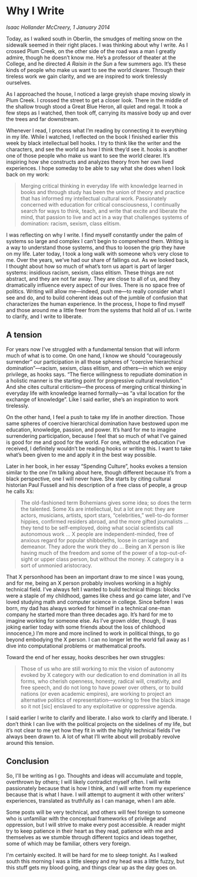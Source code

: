 Why I Write
===

*Isaac Hollander McCreery, 1 January 2014*

Today, as I walked south in Oberlin, the smudges of melting snow on the sidewalk seemed in their right places.  I was
thinking about why I write.  As I crossed Plum Creek, on the other side of the road was a man I greatly admire, though
he doesn’t know me.  He’s a professor of theater at the College, and he directed *A Raisin in the Sun* a few summers
ago.  It’s these kinds of people who make us want to see the world clearer.  Through their tireless work we gain
clarity, and we are inspired to work tirelessly ourselves.

As I approached the house, I noticed a large greyish shape moving slowly in Plum Creek.  I crossed the street to get a
closer look.  There in the middle of the shallow trough stood a Great Blue Heron, all quiet and regal.  It took a few
steps as I watched, then took off, carrying its massive body up and over the trees and far downstream.

Whenever I read, I process what I’m reading by connecting it to everything in my life.  While I watched, I reflected on
the book I finished earlier this week by black intellectual bell hooks.  I try to think like the writer and the
characters, and see the world as how I think they’d see it.  hooks is another one of those people who make us want to
see the world clearer.  It’s inspiring how she constructs and analyzes theory from her own lived experiences.  I hope
someday to be able to say what she does when I look back on my work:

> Merging critical thinking in everyday life with knowledge learned in books and through study has been the union of
> theory and practice that has informed my intellectual cultural work.  Passionately concerned with education for
> critical consciousness, I continually search for ways to think, teach, and write that excite and liberate the mind,
> that passion to live and act in a way that challenges systems of domination: racism, sexism, class elitism.

I was reflecting on why I write.  I find myself constantly under the palm of systems so large and complex I can’t begin
to comprehend them.  Writing is a way to understand those systems, and thus to loosen the grip they have on my life.
Later today, I took a long walk with someone who’s very close to me.  Over the years, we’ve had our share of fallings
out.  As we looked back, I thought about how so much of what’s torn us apart is part of larger systems: insidious
racism, sexism, class elitism.  These things are not abstract, and they are not far away.  They are close to all of us,
and they dramatically influence every aspect of our lives.  There is no space free of politics.  Writing will allow
me—indeed, push me—to really consider what I see and do, and to build coherent ideas out of the jumble of confusion that
characterizes the human experience.  In the process, I hope to find myself and those around me a little freer from the
systems that hold all of us.  I write to clarify, and I write to liberate.

A tension
---------

For years now I've struggled with a fundamental tension that will inform much of what is to come.  On one hand, I know
we should “courageously surrender” our participation in all those spheres of “coercive hierarchical domination”—racism,
sexism, class elitism, and others—in which we enjoy privilege, as hooks says.  “The fierce willingness to repudiate
domination in a holistic manner is the starting point for progressive cultural revolution.” And she cites cultural
criticism—the process of merging critical thinking in everyday life with knowledge learned formally—as “a vital location
for the exchange of knowledge”.  Like I said earlier, she’s an inspiration to work tirelessly.

On the other hand, I feel a push to take my life in another direction.  Those same spheres of coercive hierarchical
domination have bestowed upon me education, knowledge, passion, and power.  It’s hard for me to imagine surrendering
participation, because I feel that so much of what I’ve gained is good for me and good for the world.  For one, without
the education I’ve received, I definitely wouldn’t be reading hooks or writing this.  I want to take what’s been given
to me and apply it in the best way possible.

Later in her book, in her essay “Spending Culture”, hooks evokes a tension similar to the one I’m talking about here,
though different because it’s from a black perspective, one I will never have.  She starts by citing cultural historian
Paul Fussell and his description of a free class of people, a group he calls Xs:

> The old-fashioned term Bohemians gives some idea; so does the term the talented.  Some Xs are intellectual, but a lot
> are not: they are actors, musicians, artists, sport stars, “celebrities,” well-to-do former hippies, confirmed
> residers abroad, and the more gifted journalists … they tend to be self-employed, doing what social scientists call
> autonomous work … X people are independent-minded, free of anxious regard for popular shibboleths, loose in carriage
> and demeanor.  They adore the work they do … Being an X person is like having much of the freedom and some of the
> power of a top-out-of-sight or upper class person, but without the money.  X category is a sort of unmonied
> aristocracy.

That X personhood has been an important draw to me since I was young, and for me, being an X person probably involves
working in a highly technical field.  I’ve always felt I wanted to build technical things: blocks were a staple of my
childhood, games like chess and go came later, and I’ve loved studying math and computer science in college.  Since
before I was born, my dad has always worked for himself in a technical one-man company he started more than three
decades ago.  It’s hard for me to imagine working for someone else.  As I’ve grown older, though, (I was joking earlier
today with some friends about the loss of childhood innocence,) I’m more and more inclined to work in political things,
to go beyond embodying the X person.  I can no longer let the world fall away as I dive into computational problems or
mathematical proofs.

Toward the end of her essay, hooks describes her own struggles:

> Those of us who are still working to mix the vision of autonomy evoked by X category with our dedication to end
> domination in all its forms, who cherish openness, honesty, radical will, creativity, and free speech, and do not long
> to have power over others, or to build nations (or even academic empires), are working to project an alternative
> politics of representation—working to free the black image so it not [sic] enslaved to any exploitative or oppressive
> agenda.

I said earlier I write to clarify and liberate.  I also work to clarify and liberate.  I don’t think I can live with the
political projects on the sidelines of my life, but it’s not clear to me yet how they fit in with the highly technical
fields I’ve always been drawn to.  A lot of what I’ll write about will probably revolve around this tension.

Conclusion
----------

So, I'll be writing as I go.  Thoughts and ideas will accumulate and topple, overthrown by others; I will likely
contradict myself often.  I will write passionately because that is how I think, and I will write from my experience
because that is what I have.  I will attempt to augment it with other writers' experiences, translated as truthfully as
I can manage, when I am able.

Some posts will be very technical, and others will feel foreign to someone who is unfamiliar with the conceptual
frameworks of privilege and oppression, but I will strive to make every post accessible.  A reader might try to keep
patience in their heart as they read, patience with me and themselves as we stumble through different topics and ideas
together, some of which may be familiar, others very foreign.

I'm certainly excited.  It will be hard for me to sleep tonight.  As I walked south this morning I was a little sleepy
and my head was a little fuzzy, but this stuff gets my blood going, and things clear up as the day goes on.
